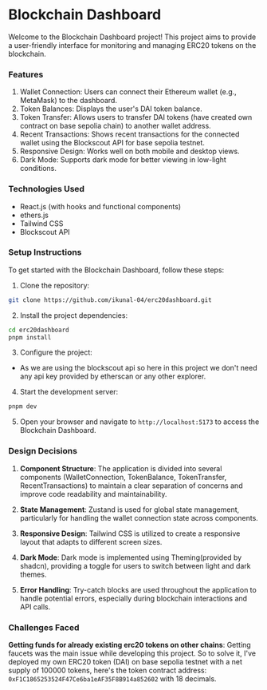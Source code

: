 # Blockchain Dashboard

Welcome to the Blockchain Dashboard project! This project aims to provide a user-friendly interface for monitoring and managing ERC20 tokens on the blockchain.

### Features

1. Wallet Connection: Users can connect their Ethereum wallet (e.g., MetaMask) to the dashboard.
2. Token Balances: Displays the user's DAI token balance.
3. Token Transfer: Allows users to transfer DAI tokens (have created own contract on base sepolia chain) to another wallet address.
4. Recent Transactions: Shows recent transactions for the connected wallet using the Blockscout API for base sepolia testnet.
5. Responsive Design: Works well on both mobile and desktop views.
6. Dark Mode: Supports dark mode for better viewing in low-light conditions.

### Technologies Used

- React.js (with hooks and functional components)
- ethers.js
- Tailwind CSS
- Blockscout API

### Setup Instructions

To get started with the Blockchain Dashboard, follow these steps:

1. Clone the repository:

  ```bash
  git clone https://github.com/ikunal-04/erc20dashboard.git
  ```

2. Install the project dependencies:

  ```bash
  cd erc20dashboard
  pnpm install
  ```

3. Configure the project:

  - As we are using the blockscout api so here in this project we don't need any api key provided by etherscan or any other explorer.

4. Start the development server:

  ```bash
  pnpm dev
  ```

5. Open your browser and navigate to `http://localhost:5173` to access the Blockchain Dashboard.

### Design Decisions

1. **Component Structure**: The application is divided into several components (WalletConnection, TokenBalance, TokenTransfer, RecentTransactions) to maintain a clear separation of concerns and improve code readability and maintainability.

2. **State Management**: Zustand is used for global state management, particularly for handling the wallet connection state across components.

3. **Responsive Design**: Tailwind CSS is utilized to create a responsive layout that adapts to different screen sizes.

4. **Dark Mode**: Dark mode is implemented using Theming(provided by shadcn), providing a toggle for users to switch between light and dark themes.

5. **Error Handling**: Try-catch blocks are used throughout the application to handle potential errors, especially during blockchain interactions and API calls.

### Challenges Faced

**Getting funds for already existing erc20 tokens on other chains**: Getting faucets was the main issue while developing this project. So to solve it, I've deployed my own ERC20 token (DAI) on base sepolia testnet with a net supply of 100000 tokens, here's the token contract address: ```0xF1C1865253524F47Ce6ba1eAF35F8B914a852602``` with 18 decimals.
